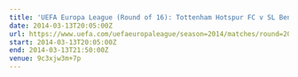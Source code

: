 ```yaml
---
title: 'UEFA Europa League (Round of 16): Tottenham Hotspur FC v SL Benfica'
date: 2014-03-13T20:05:00Z
url: https://www.uefa.com/uefaeuropaleague/season=2014/matches/round=2000471/match=2012657/
start: 2014-03-13T20:05:00Z
end: 2014-03-13T21:50:00Z
venue: 9c3xjw3m+7p
---
```

